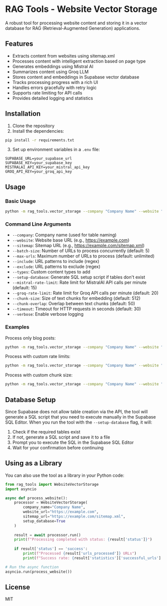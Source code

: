# RAG Tools - Website Vector Storage

A robust tool for processing website content and storing it in a vector database for RAG (Retrieval-Augmented Generation) applications.

## Features

- Extracts content from websites using sitemap.xml
- Processes content with intelligent extraction based on page type
- Generates embeddings using Mistral AI
- Summarizes content using Groq LLM
- Stores content and embeddings in Supabase vector database
- Tracks processing progress with a rich UI
- Handles errors gracefully with retry logic
- Supports rate limiting for API calls
- Provides detailed logging and statistics

## Installation

1. Clone the repository
2. Install the dependencies:

```bash
pip install -r requirements.txt
```

3. Set up environment variables in a `.env` file:

```
SUPABASE_URL=your_supabase_url
SUPABASE_KEY=your_supabase_key
MISTRALAI_API_KEY=your_mistral_api_key
GROQ_API_KEY=your_groq_api_key
```

## Usage

### Basic Usage

```bash
python -m rag_tools.vector_storage --company "Company Name" --website "https://example.com" --sitemap "https://example.com/sitemap.xml" --setup-database
```

### Command Line Arguments

- `--company`: Company name (used for table naming)
- `--website`: Website base URL (e.g., https://example.com)
- `--sitemap`: Sitemap URL (e.g., https://example.com/sitemap.xml)
- `--batch-size`: Number of URLs to process concurrently (default: 5)
- `--max-urls`: Maximum number of URLs to process (default: unlimited)
- `--include`: URL patterns to include (regex)
- `--exclude`: URL patterns to exclude (regex)
- `--types`: Custom content types to add
- `--setup-database`: Generate SQL setup script if tables don't exist
- `--mistral-rate-limit`: Rate limit for MistralAI API calls per minute (default: 15)
- `--groq-rate-limit`: Rate limit for Groq API calls per minute (default: 20)
- `--chunk-size`: Size of text chunks for embedding (default: 512)
- `--chunk-overlap`: Overlap between text chunks (default: 50)
- `--timeout`: Timeout for HTTP requests in seconds (default: 30)
- `--verbose`: Enable verbose logging

### Examples

Process only blog posts:
```bash
python -m rag_tools.vector_storage --company "Company Name" --website "https://example.com" --sitemap "https://example.com/sitemap.xml" --include ".*blog.*"
```

Process with custom rate limits:
```bash
python -m rag_tools.vector_storage --company "Company Name" --website "https://example.com" --sitemap "https://example.com/sitemap.xml" --mistral-rate-limit 10 --groq-rate-limit 15
```

Process with custom chunk size:
```bash
python -m rag_tools.vector_storage --company "Company Name" --website "https://example.com" --sitemap "https://example.com/sitemap.xml" --chunk-size 1024 --chunk-overlap 100
```

## Database Setup

Since Supabase does not allow table creation via the API, the tool will generate a SQL script that you need to execute manually in the Supabase SQL Editor. When you run the tool with the `--setup-database` flag, it will:

1. Check if the required tables exist
2. If not, generate a SQL script and save it to a file
3. Prompt you to execute the SQL in the Supabase SQL Editor
4. Wait for your confirmation before continuing

## Using as a Library

You can also use the tool as a library in your Python code:

```python
from rag_tools import WebsiteVectorStorage
import asyncio

async def process_website():
    processor = WebsiteVectorStorage(
        company_name="Company Name",
        website_url="https://example.com",
        sitemap_url="https://example.com/sitemap.xml",
        setup_database=True
    )
    
    result = await processor.run()
    print(f"Processing completed with status: {result['status']}")
    
    if result['status'] == 'success':
        print(f"Processed {result['urls_processed']} URLs")
        print(f"Success rate: {result['statistics']['successful_urls'] / result['statistics']['processed_urls'] * 100:.2f}%")

# Run the async function
asyncio.run(process_website())
```

## License

MIT 